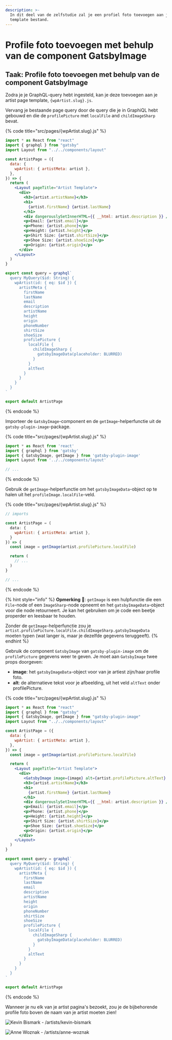 ```yaml
---
description: >-
  In dit deel van de zelfstudie zal je een profiel foto toevoegen aan je artist
  template bestand.
---
```


# Profile foto toevoegen met behulp van de component GatsbyImage

## Taak: Profile foto toevoegen met behulp van de component GatsbyImage

Zodra je je GraphQL-query hebt ingesteld, kan je deze toevoegen aan je artist page template, `{wpArtist.slug}.js`.

Vervang je bestaande page query door de query die je in GraphiQL hebt gebouwd en die de `profilePicture` met `localFile` and `childImageSharp` bevat.

{% code title="src/pages/{wpArtist.slug}.js" %}
```jsx
import * as React from "react"
import { graphql } from "gatsby"
import Layout from "../../components/layout"

const ArtistPage = ({
  data: {
    wpArtist: { artistMeta: artist },
  },
}) => {
  return (
    <Layout pageTitle="Artist Template">
      <div>
        <h3>{artist.artistName}</h3>
        <h1>
          {artist.firstName} {artist.lastName}
        </h1>
        <div dangerouslySetInnerHTML={{ __html: artist.description }} />
        <p>Email: {artist.email}</p>
        <p>Phone: {artist.phone}</p>
        <p>Height: {artist.height}</p>
        <p>Shirt Size: {artist.shirtSize}</p>
        <p>Shoe Size: {artist.shoeSize}</p>
        <p>Origin: {artist.origin}</p>
      </div>
    </Layout>
  )
}

export const query = graphql`
  query MyQuery($id: String) {
    wpArtist(id: { eq: $id }) {
      artistMeta {
        firstName
        lastName
        email
        description
        artistName
        height
        origin
        phoneNumber
        shirtSize
        shoeSize
        profilePicture {
          localFile {
            childImageSharp {
              gatsbyImageData(placeholder: BLURRED)
            }
          }
          altText
        }
      }
    }
  }
`

export default ArtistPage
```
{% endcode %}

Importeer de `GatsbyImage`-component en de `getImage`-helperfunctie uit de `gatsby-plugin-image`-package.

{% code title="src/pages/{wpArtist.slug}.js" %}
```jsx
import * as React from 'react'
import { graphql } from 'gatsby'
import { GatsbyImage, getImage } from 'gatsby-plugin-image' 
import Layout from '../../components/layout'

// ...
```
{% endcode %}

Gebruik de `getImage`-helperfunctie om het `gatsbyImageData`-object op te halen uit het `profileImage.localFile`-veld.

{% code title="src/pages/{wpArtist.slug}.js" %}
```jsx
// imports

const ArtistPage = (
  data: {
    wpArtist: { artistMeta: artist },
  }
}) => {
  const image = getImage(artist.profilePicture.localFile)

  return (
    // ...
  )
}

// ...
```
{% endcode %}

{% hint style="info" %}
**Opmerking** 📣: `getImage` is een hulpfunctie die een `File`-node of een `ImageSharp`-node opneemt en het `gatsbyImageData`-object voor die node retourneert. Je kan het gebruiken om je code een beetje properder en leesbaar te houden.

Zonder de `getImage`-helperfunctie zou je `artist.profilePicture.localFile.childImageSharp.gatsbyImageData` moeten typen \(wat langer is, maar je dezelfde gegevens teruggeeft\).
{% endhint %}

Gebruik de component `GatsbyImage` van `gatsby-plugin-image` om de `profilePicture` gegevens weer te geven. Je moet aan `GatsbyImage` twee props doorgeven:

* **image**: het `gatsbyImageData`-object voor van je artiest zijn/haar profile foto.
* **alt**: de alternatieve tekst voor je afbeelding, uit het veld `altText` onder profilePicture.

{% code title="src/pages/{wpArtist.slug}.js" %}
```jsx
import * as React from "react"
import { graphql } from "gatsby"
import { GatsbyImage, getImage } from "gatsby-plugin-image"
import Layout from "../../components/layout"

const ArtistPage = ({
  data: {
    wpArtist: { artistMeta: artist },
  },
}) => {
  const image = getImage(artist.profilePicture.localFile)

  return (
    <Layout pageTitle="Artist Template">
      <div>
        <GatsbyImage image={image} alt={artist.profilePicture.altText} />
        <h3>{artist.artistName}</h3>
        <h1>
          {artist.firstName} {artist.lastName}
        </h1>
        <div dangerouslySetInnerHTML={{ __html: artist.description }} />
        <p>Email: {artist.email}</p>
        <p>Phone: {artist.phone}</p>
        <p>Height: {artist.height}</p>
        <p>Shirt Size: {artist.shirtSize}</p>
        <p>Shoe Size: {artist.shoeSize}</p>
        <p>Origin: {artist.origin}</p>
      </div>
    </Layout>
  )
}

export const query = graphql`
  query MyQuery($id: String) {
    wpArtist(id: { eq: $id }) {
      artistMeta {
        firstName
        lastName
        email
        description
        artistName
        height
        origin
        phoneNumber
        shirtSize
        shoeSize
        profilePicture {
          localFile {
            childImageSharp {
              gatsbyImageData(placeholder: BLURRED)
            }
          }
          altText
        }
      }
    }
  }
`

export default ArtistPage
```
{% endcode %}

Wanneer je nu elk van je artist pagina's bezoekt, zou je de bijbehorende profile foto boven de naam van je artist moeten zien!

![Kevin Bismark - /artists/kevin-bismark](../../.gitbook/assets/image%20%28124%29.png)

![Anne Woznak - /artists/anne-woznak](../../.gitbook/assets/image%20%28155%29.png)

